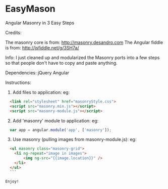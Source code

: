 EasyMason
=========

Angular Masonry in 3 Easy Steps

Credits: 

The masonry core is from: http://masonry.desandro.com
The Angular fiddle is from: http://jsfiddle.net/g/3SH7a/

Info:
I just cleaned up and modularized the Masonry ports into a few steps so that people don't have to copy and paste anything.

Dependencies:
jQuery
Angular

Instructions:
1. Add files to application:
  eg:

  ```html
    <link rel="stylesheet" href="masonryStyle.css">
    <script src="masonry.min.js"></script>
    <script src="masonry-module.js"></script>
  ```
2. Add 'masonry' module to application:
  eg:

  ```javascript
    var app = angular.module('app', ['masonry']);
  ```
3. Use masonry (pulling images from masonry-module.js):
  eg:

  ```html
    <ul masonry class="masonry-grid">
  	  <li ng-repeat="image in images">
  		  <img ng-src="{{image.location}}" />
  	  </li>
    </ul>
    ```
  
  Enjoy!
